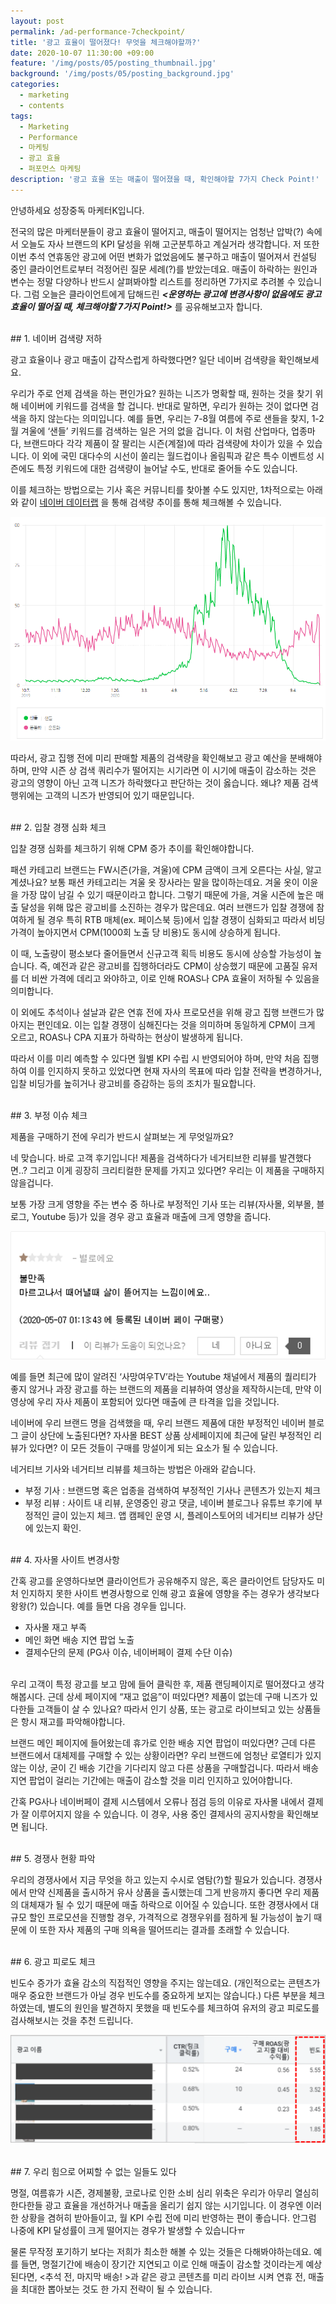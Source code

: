 ```yaml
---
layout: post
permalink: /ad-performance-7checkpoint/
title: '광고 효율이 떨어졌다! 무엇을 체크해야할까?'
date: 2020-10-07 11:30:00 +09:00
feature: '/img/posts/05/posting_thumbnail.jpg'
background: '/img/posts/05/posting_background.jpg'
categories:
  - marketing
  - contents
tags:
  - Marketing
  - Performance
  - 마케팅
  - 광고 효율
  - 퍼포먼스 마케팅
description: '광고 효율 또는 매출이 떨어졌을 때, 확인해야할 7가지 Check Point!'
---
```

안녕하세요 성장중독 마케터K입니다.

전국의 많은 마케터분들이 광고 효율이 떨어지고, 매출이 떨어지는 엄청난 압박(?) 속에서 오늘도 자사 브랜드의 KPI 달성을 위해 고군분투하고 계실거라 생각합니다. 저 또한 이번 추석 연휴동안 광고에 어떤 변화가 없었음에도 불구하고 매출이 떨어져서 컨설팅 중인 클라이언트로부터 걱정어린 질문 세례(?)를 받았는데요. 매출이 하락하는 원인과 변수는 정말 다양하나 반드시 살펴봐야할 리스트를 정리하면 7가지로 추려볼 수 있습니다. 그럼 오늘은 클라이언트에게 답해드린 ___<운영하는 광고에 변경사항이 없음에도 광고 효율이 떨어질 때, 체크해야할 7가지 Point!>___ 를 공유해보고자 합니다.

<br/>
## 1. 네이버 검색량 저하

광고 효율이나 광고 매출이 갑작스럽게 하락했다면? 일단 네이버 검색량을 확인해보세요.

우리가 주로 언제 검색을 하는 편인가요? 원하는 니즈가 명확할 때, 원하는 것을 찾기 위해 네이버에 키워드를 검색을 할 겁니다. 반대로 말하면, 우리가 원하는 것이 없다면 검색을 하지 않는다는 의미입니다. 예를 들면, 우리는 7-8월 여름에 주로 샌들을 찾지, 1-2월 겨울에 ‘샌들’ 키워드를 검색하는 일은 거의 없을 겁니다. 이 처럼 산업마다, 업종마다, 브랜드마다 각각 제품이 잘 팔리는 시즌(계절)에 따라 검색량에 차이가 있을 수 있습니다. 이 외에 국민 대다수의 시선이 쏠리는 월드컵이나 올림픽과  같은 특수 이벤트성 시즌에도 특정 키워드에 대한 검색량이 늘어날 수도, 반대로 줄어들 수도 있습니다.

이를 체크하는 방법으로는 기사 혹은 커뮤니티를 찾아볼 수도 있지만, 1차적으로는 아래와 같이 [네이버 데이터랩](https://datalab.naver.com/) 을 통해 검색량 추이를 통해 체크해볼 수 있습니다.

![1-1](/img\posts\05\1-1.png)

따라서, 광고 집행 전에 미리 판매할 제품의 검색량을 확인해보고 광고 예산을 분배해야하며, 만약 시즌 상 검색 쿼리수가 떨어지는 시기라면 이 시기에 매출이 감소하는 것은 광고의 영향이 아닌 고객 니즈가 하락했다고 판단하는 것이 옳습니다. 왜냐? 제품 검색 행위에는 고객의 니즈가 반영되어 있기 때문입니다.

<br/>
## 2. 입찰 경쟁 심화 체크


입찰 경쟁 심화를 체크하기 위해 CPM 증가 추이를 확인해야합니다.

패션 카테고리 브랜드는 FW시즌(가을, 겨울)에 CPM 금액이 크게 오른다는 사실, 알고 계셨나요? 보통 패션 카테고리는 겨울 옷 장사라는 말을 많이하는데요. 겨울 옷이 이윤을 가장 많이 남길 수 있기 때문이라고 합니다. 그렇기 때문에 가을, 겨울 시즌에 높은 매출 달성을 위해 많은 광고비를 소진하는 경우가 많은데요. 여러 브랜드가 입찰 경쟁에 참여하게 될 경우 특히 RTB 매체(ex. 페이스북 등)에서 입찰 경쟁이 심화되고 따라서 비딩가격이 높아지면서 CPM(1000회 노출 당 비용)도 동시에 상승하게 됩니다.

이 때, 노출량이 평소보다 줄어들면서 신규고객 획득 비용도 동시에 상승할 가능성이 높습니다. 즉, 예전과 같은 광고비를 집행하더라도 CPM이 상승했기 때문에 고품질 유저를 더 비싼 가격에 데리고 와야하고, 이로 인해 ROAS나 CPA 효율이 저하될 수 있음을 의미합니다.

이 외에도 추석이나 설날과 같은 연휴 전에 자사 프로모션을 위해 광고 집행 브랜드가 많아지는 편인데요. 이는 입찰 경쟁이 심해진다는 것을 의미하며  동일하게 CPM이 크게 오르고, ROAS나 CPA 지표가 하락하는 현상이 발생하게 됩니다.

따라서 이를 미리 예측할 수 있다면 월별 KPI 수립 시 반영되어야 하며, 만약 처음 집행하여 이를 인지하지 못하고 있었다면 현재 자사의 목표에 따라 입찰 전략을 변경하거나, 입찰 비딩가를 높히거나 광고비를 증감하는 등의 조치가 필요합니다.

<br/>
## 3. 부정 이슈 체크

제품을 구매하기 전에 우리가 반드시 살펴보는 게 무엇일까요?

네 맞습니다. 바로 고객 후기입니다! 제품을 검색하다가 네거티브한 리뷰를 발견했다면..? 그리고 이게 굉장히 크리티컬한 문제를 가지고 있다면? 우리는 이 제품을 구매하지 않을겁니다.

보통 가장 크게 영향을 주는 변수 중 하나로 부정적인 기사 또는 리뷰(자사몰, 외부몰, 블로그, Youtube 등)가 있을 경우 광고 효율과 매출에 크게 영향을 줍니다.

![3-1](/img\posts\05\3-1.png)

예를 들면 최근에 많이 알려진 ‘사망여우TV’라는 Youtube 채널에서 제품의 퀄리티가 좋지 않거나 과장 광고를 하는 브랜드의 제품을 리뷰하여 영상을 제작하시는데, 만약 이 영상에 우리 자사 제품이 포함되어 있다면 매출에 큰 타격을 입을 것입니다.

네이버에 우리 브랜드 명을 검색했을 때, 우리 브랜드 제품에 대한 부정적인 네이버 블로그 글이 상단에 노출된다면?
자사몰 BEST 상품 상세페이지에 최근에 달린 부정적인 리뷰가 있다면? 이 모든 것들이 구매를 망설이게 되는 요소가 될 수 있습니다.

네거티브 기사와 네거티브 리뷰를 체크하는 방법은 아래와 같습니다.

- 부정 기사 : 브랜드명 혹은 업종을 검색하여 부정적인 기사나 콘텐츠가 있는지 체크
- 부정 리뷰 : 사이트 내 리뷰, 운영중인 광고 댓글, 네이버 블로그나 유튜브 후기에 부정적인 글이 있는지 체크. 앱 캠페인 운영 시, 플레이스토어의 네거티브 리뷰가 상단에 있는지 확인.

<br/>
## 4. 자사몰 사이트 변경사항


간혹 광고를 운영하다보면 클라이언트가 공유해주지 않은, 혹은 클라이언트 담당자도 미처 인지하지 못한 사이트 변경사항으로 인해 광고 효율에 영향을 주는 경우가 생각보다 왕왕(?) 있습니다. 예를 들면 다음 경우들 입니다.

- 자사몰 재고 부족
- 메인 화면 배송 지연 팝업 노출
- 결제수단의 문제 (PG사 이슈, 네이버페이 결제 수단 이슈)

<br/>
우리 고객이 특정 광고를 보고 맘에 들어 클릭한 후, 제품 랜딩페이지로 떨어졌다고 생각해봅시다. 근데 상세 페이지에 “재고 없음”이 떠있다면? 제품이 없는데 구매 니즈가 있다한들 고객들이 살 수 있나요? 따라서 인기 상품, 또는 광고로 라이브되고 있는 상품들은 항시 재고를 파악해야합니다.

브랜드 메인 페이지에 들어왔는데 휴가로 인한 배송 지연 팝업이 떠있다면? 근데 다른 브랜드에서 대체제를 구매할 수 있는 상황이라면? 우리 브랜드에 엄청난 로열티가 있지 않는 이상, 굳이 긴 배송 기간을 기다리지 않고 다른 상품을 구매할겁니다. 따라서 배송 지연 팝업이 걸리는 기간에는 매출이 감소할 것을 미리 인지하고 있어야합니다.

간혹 PG사나 네이버페이 결제 시스템에서 오류나 점검 등의 이유로 자사몰 내에서 결제가 잘 이루어지지 않을 수 있습니다. 이 경우, 사용 중인 결제사의 공지사항을 확인해보면 됩니다.

<br/>
## 5. 경쟁사 현황 파악


우리의 경쟁사에서 지금 무엇을 하고 있는지 수시로 염탐(?)할 필요가 있습니다.
경쟁사에서 만약 신제품을 출시하거 유사 상품을 출시했는데 그게 반응까지 좋다면 우리 제품의 대체재가 될 수 있기 때문에 매출 하락으로 이어질 수 있습니다. 또한 경쟁사에서 대규모 할인 프로모션을 진행할 경우, 가격적으로 경쟁우위를 점하게 될 가능성이 높기 때문에 이 또한 자사 제품의 구매 의욕을 떨어뜨리는 결과를 초래할 수 있습니다.

<br/>
## 6. 광고 피로도 체크

빈도수 증가가 효율 감소의 직접적인 영향을 주지는 않는데요. (개인적으로는 콘텐츠가 매우 중요한 브랜드가 아닐 경우 빈도수를 중요하게 보지는 않습니다.) 다른 부분을 체크하였는데, 별도의 원인을 발견하지 못했을 때 빈도수를 체크하여 유저의 광고 피로도를 검사해보시는 것을 추천 드립니다.

![6-1](/img\posts\05\6-1.png)

<br/>
## 7. 우리 힘으로 어찌할 수 없는 일들도 있다

명절, 여름휴가 시즌, 경제불황, 코로나로 인한 소비 심리 위축은 우리가 아무리 열심히 한다한들 광고 효율을 개선하거나 매출을 올리기 쉽지 않는 시기입니다. 이 경우엔 이러한 상황을 겸허히 받아들이고, 월 KPI 수립 전에 미리 반영하는 편이 좋습니다. 안그럼 나중에 KPI 달성률이 크게 떨어지는 경우가 발생할 수 있습니다ㅠ

물론 무작정 포기하기 보다는 저희가 최소한 해볼 수 있는 것들은 다해봐야하는데요. 예를 들면, 명절기간에 배송이 장기간 지연되고 이로 인해 매출이 감소할 것이라는게 예상된다면, <추석 전, 마지막 배송! >과 같은 광고 콘텐츠를 미리 라이브 시켜 연휴 전, 매출을 최대한 뽑아보는 것도 한 가지 전략이 될 수 있습니다.
